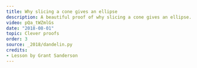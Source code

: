 ```yaml
---
title: Why slicing a cone gives an ellipse
description: A beautiful proof of why slicing a cone gives an ellipse.
video: pQa_tWZmlGs
date: "2018-08-01"
topic: Clever proofs
order: 3
source: _2018/dandelin.py
credits:
- Lesson by Grant Sanderson
---
```

